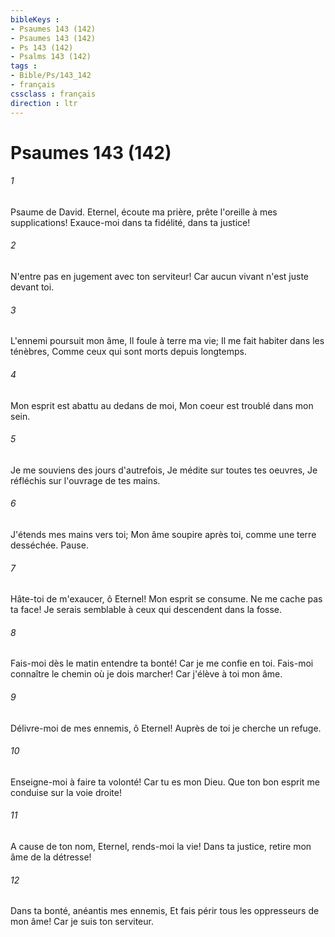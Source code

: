 ```yaml
---
bibleKeys : 
- Psaumes 143 (142)
- Psaumes 143 (142)
- Ps 143 (142)
- Psalms 143 (142)
tags : 
- Bible/Ps/143_142
- français
cssclass : français
direction : ltr
---
```


# Psaumes 143 (142)

###### 1
Psaume de David. Eternel, écoute ma prière, prête l'oreille à mes supplications! Exauce-moi dans ta fidélité, dans ta justice!
###### 2
N'entre pas en jugement avec ton serviteur! Car aucun vivant n'est juste devant toi.
###### 3
L'ennemi poursuit mon âme, Il foule à terre ma vie; Il me fait habiter dans les ténèbres, Comme ceux qui sont morts depuis longtemps.
###### 4
Mon esprit est abattu au dedans de moi, Mon coeur est troublé dans mon sein.
###### 5
Je me souviens des jours d'autrefois, Je médite sur toutes tes oeuvres, Je réfléchis sur l'ouvrage de tes mains.
###### 6
J'étends mes mains vers toi; Mon âme soupire après toi, comme une terre desséchée. Pause.
###### 7
Hâte-toi de m'exaucer, ô Eternel! Mon esprit se consume. Ne me cache pas ta face! Je serais semblable à ceux qui descendent dans la fosse.
###### 8
Fais-moi dès le matin entendre ta bonté! Car je me confie en toi. Fais-moi connaître le chemin où je dois marcher! Car j'élève à toi mon âme.
###### 9
Délivre-moi de mes ennemis, ô Eternel! Auprès de toi je cherche un refuge.
###### 10
Enseigne-moi à faire ta volonté! Car tu es mon Dieu. Que ton bon esprit me conduise sur la voie droite!
###### 11
A cause de ton nom, Eternel, rends-moi la vie! Dans ta justice, retire mon âme de la détresse!
###### 12
Dans ta bonté, anéantis mes ennemis, Et fais périr tous les oppresseurs de mon âme! Car je suis ton serviteur.
